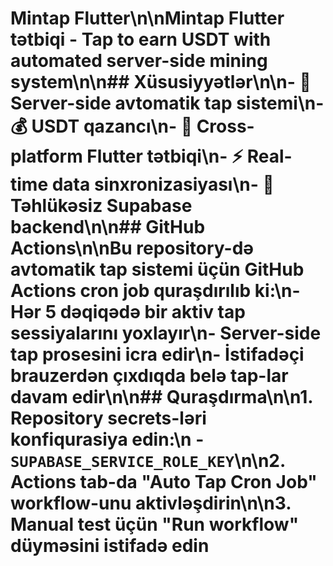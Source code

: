 # Mintap Flutter\n\nMintap Flutter tətbiqi - Tap to earn USDT with automated server-side mining system\n\n## Xüsusiyyətlər\n\n- 🚀 Server-side avtomatik tap sistemi\n- 💰 USDT qazancı\n- 📱 Cross-platform Flutter tətbiqi\n- ⚡ Real-time data sinxronizasiyası\n- 🔐 Təhlükəsiz Supabase backend\n\n## GitHub Actions\n\nBu repository-də avtomatik tap sistemi üçün GitHub Actions cron job quraşdırılıb ki:\n- Hər 5 dəqiqədə bir aktiv tap sessiyalarını yoxlayır\n- Server-side tap prosesini icra edir\n- İstifadəçi brauzerdən çıxdıqda belə tap-lar davam edir\n\n## Quraşdırma\n\n1. Repository secrets-ləri konfiqurasiya edin:\n   - `SUPABASE_SERVICE_ROLE_KEY`\n\n2. Actions tab-da \"Auto Tap Cron Job\" workflow-unu aktivləşdirin\n\n3. Manual test üçün \"Run workflow\" düyməsini istifadə edin